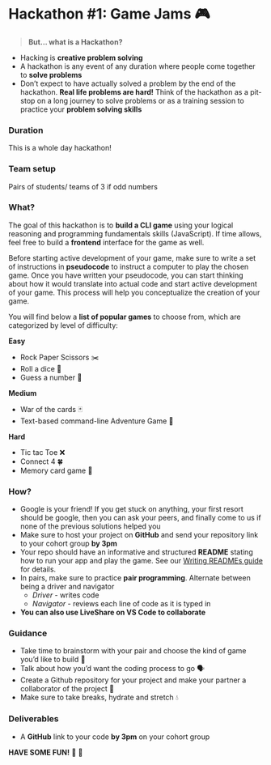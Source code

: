 # Hackathon #1: Game Jams 🎮

> **But… what is a Hackathon?**
- Hacking is **creative problem solving**
- A hackathon is any event of any duration where people come together to **solve problems**
- Don’t expect to have actually solved a problem by the end of the hackathon. **Real life problems are hard!** Think of the hackathon as a pit-stop on a long journey to solve problems or as a training session to practice your **problem solving skills**

### Duration

This is a whole day hackathon!

### Team setup

Pairs of students/ teams of 3 if odd numbers

### What?

The goal of this hackathon is to **build a CLI game** using your logical reasoning and programming fundamentals skills (JavaScript). If time allows, feel free to build a **frontend** interface for the game as well. 

Before starting active development of your game, make sure to write a set of instructions in **pseudocode** to instruct a computer to play the chosen game. Once you have written your pseudocode, you can start thinking about how it would translate into actual code and start active development of your game. This process will help you conceptualize the creation of your game. 

You will find below a **list of popular games** to choose from, which are categorized by level of difficulty: 

**Easy**

- Rock Paper Scissors ✂️
- Roll a dice 🎲
- Guess a number 🔢

**Medium**

- War of the cards 🃏
- Text-based command-line Adventure Game 🦸

**Hard**

- Tic tac Toe ❌
- Connect 4 🍀
- Memory card game 🎴

### How?

- Google is your friend! If you get stuck on anything, your first resort should be google, then you can ask your peers, and finally come to us if none of the previous solutions helped you
- Make sure to host your project on **GitHub** and send your repository link to your cohort group **by 3pm**
- Your repo should have an informative and structured **README** stating how to run your app and play the game. See our [Writing READMEs guide](https://github.com/getfutureproof/fp_guides_wiki/wiki/Writing-READMEs) for details.
- In pairs, make sure to practice **pair programming**. Alternate between being a driver and navigator
    - *Driver -* writes code
    - *Navigator* - reviews each line of code as it is typed in
- **You can also use LiveShare on VS Code to collaborate**

### Guidance

- Take time to brainstorm with your pair and choose the kind of game you’d like to build 🧠
- Talk about how you’d want the coding process to go 🗣️
- Create a Github repository for your project and make your partner a collaborator of the project 📁
- Make sure to take breaks, hydrate and stretch 💧

### Deliverables

- A  **GitHub** link to your code **by 3pm** on your cohort group

**HAVE SOME FUN!** 🕺 💃